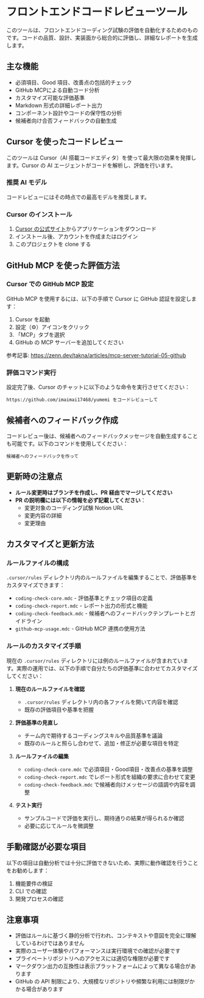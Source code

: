 # フロントエンドコードレビューツール

このツールは、フロントエンドコーディング試験の評価を自動化するためのものです。コードの品質、設計、実装面から総合的に評価し、詳細なレポートを生成します。

## 主な機能

- 必須項目、Good 項目、改善点の包括的チェック
- GitHub MCPによる自動コード分析
- カスタマイズ可能な評価基準
- Markdown 形式の詳細レポート出力
- コンポーネント設計やコードの保守性の分析
- 候補者向け合否フィードバックの自動生成

## Cursor を使ったコードレビュー

このツールは Cursor（AI 搭載コードエディタ）を使って最大限の効果を発揮します。Cursor の AI エージェントがコードを解析し、評価を行います。

### 推奨 AI モデル

コードレビューにはその時点での最高モデルを推奨します。

### Cursor のインストール

1. [Cursor の公式サイト](https://cursor.sh/)からアプリケーションをダウンロード
2. インストール後、アカウントを作成またはログイン
3. このプロジェクトを clone する

## GitHub MCP を使った評価方法

### Cursor での GitHub MCP 設定

GitHub MCP を使用するには、以下の手順で Cursor に GitHub 認証を設定します：

1. Cursor を起動
2. 設定（⚙️）アイコンをクリック
3. 「MCP」タブを選択
4. GitHub の MCP サーバーを追加してください

参考記事: <https://zenn.dev/takna/articles/mcp-server-tutorial-05-github>

### 評価コマンド実行

設定完了後、Cursor のチャットに以下のような命令を実行させてください：

```
https://github.com/imaimai17468/yumemi をコードレビューして
```

## 候補者へのフィードバック作成

コードレビュー後は、候補者へのフィードバックメッセージを自動生成することも可能です。以下のコマンドを使用してください：

```
候補者へのフィードバックを作って
```

## 更新時の注意点

- **ルール変更時はブランチを作成し、PR 経由でマージしてください**
- **PR の説明欄には以下の情報を必ず記載してください**：
  - 変更対象のコーディング試験 Notion URL
  - 変更内容の詳細
  - 変更理由

## カスタマイズと更新方法

### ルールファイルの構成

`.cursor/rules` ディレクトリ内のルールファイルを編集することで、評価基準をカスタマイズできます：

- `coding-check-core.mdc` - 評価基準とチェック項目の定義
- `coding-check-report.mdc` - レポート出力の形式と機能
- `coding-check-feedback.mdc` - 候補者へのフィードバックテンプレートとガイドライン
- `github-mcp-usage.mdc` - GitHub MCP 連携の使用方法

### ルールのカスタマイズ手順

現在の `.cursor/rules` ディレクトリには例のルールファイルが含まれています。実際の運用では、以下の手順で自分たちの評価基準に合わせてカスタマイズしてください：

1. **現在のルールファイルを確認**
   - `.cursor/rules` ディレクトリ内の各ファイルを開いて内容を確認
   - 既存の評価項目や基準を把握

2. **評価基準の見直し**
   - チーム内で期待するコーディングスキルや品質基準を議論
   - 既存のルールと照らし合わせて、追加・修正が必要な項目を特定

3. **ルールファイルの編集**
   - `coding-check-core.mdc` で必須項目・Good項目・改善点の基準を調整
   - `coding-check-report.mdc` でレポート形式を組織の要求に合わせて変更
   - `coding-check-feedback.mdc` で候補者向けメッセージの語調や内容を調整

4. **テスト実行**
   - サンプルコードで評価を実行し、期待通りの結果が得られるか確認
   - 必要に応じてルールを微調整

## 手動確認が必要な項目

以下の項目は自動分析では十分に評価できないため、実際に動作確認を行うことをお勧めします：

1. 機能要件の検証
2. CLI での確認
3. 開発プロセスの確認

## 注意事項

- 評価はルールに基づく静的分析で行われ、コンテキストや意図を完全に理解しているわけではありません
- 実際のユーザー体験やパフォーマンスは実行環境での確認が必要です
- プライベートリポジトリへのアクセスには適切な権限が必要です
- マークダウン出力の互換性は表示プラットフォームによって異なる場合があります
- GitHub の API 制限により、大規模なリポジトリや頻繁な利用には制限がかかる場合があります

